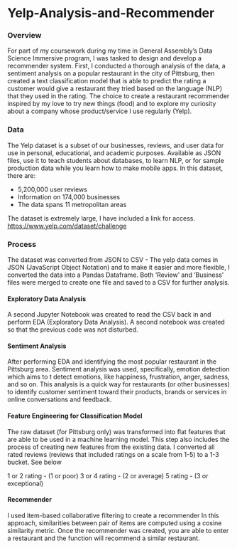 # Yelp-Analysis-and-Recommender

### Overview
For part of my coursework during my time in General Assembly’s Data Science Immersive program, I was tasked to design and develop a recommender system. First, I conducted a thorough analysis of the data, a sentiment analysis on a popular restaurant in the city of Pittsburg, then created a text classification model that is able to predict the rating a customer would give a restaurant they tried based on the language (NLP) that they used in the rating. The choice to create a restaurant recommender inspired by my love to try new things (food) and to explore my curiosity about a company whose product/service I use regularly (Yelp).

### Data
The Yelp dataset is a subset of our businesses, reviews, and user data for use in personal, educational, and academic purposes. Available as JSON files, use it to teach students about databases, to learn NLP, or for sample production data while you learn how to make mobile apps. In this dataset, there are:
- 5,200,000 user reviews
- Information on 174,000 businesses
- The data spans 11 metropolitan areas

The dataset is extremely large, I have included a link for access.
https://www.yelp.com/dataset/challenge

### Process
The dataset was converted from JSON to CSV -  The yelp data comes in JSON (JavaScript Object Notation) and to make it easier and more flexible, I converted the data into a Pandas Dataframe. Both ‘Review’ and ‘Business’ files were merged to create one file and saved to a CSV for further analysis.

#### Exploratory Data Analysis 
A second Jupyter Notebook was created to read the CSV back in and perform EDA (Exploratory Data Analysis). A second notebook was created so that the previous code was not disturbed. 
 
#### Sentiment Analysis 
After performing EDA and identifying the most popular restaurant in the Pittsburg area. Sentiment analysis was used, specifically, emotion detection which aims to t detect emotions, like happiness, frustration, anger, sadness, and so on. This analysis is a quick way for restaurants (or other businesses) to identify customer sentiment toward their products, brands or services in online conversations and feedback.

#### Feature Engineering for Classification Model 
The raw dataset (for Pittsburg only) was transformed into flat features that are able to be used in a machine learning model. This step also includes the process of creating new features from the existing data. I converted all rated reviews (reviews that included ratings on a scale from 1-5) to a 1-3 bucket. See below

1 or 2 rating - (1 or poor)
3 or 4 rating - (2 or average)
5 rating - (3 or exceptional)

#### Recommender
I used item-based collaborative filtering to create a recommender In this approach, similarities between pair of items are computed using a cosine similarity metric. Once the recommender was created, you are able to enter a restaurant and the function will recommend a similar restaurant.
